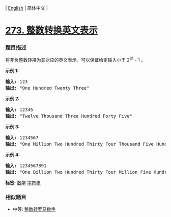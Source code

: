 | [English](README_EN.md) | 简体中文 |

# [273. 整数转换英文表示](https://leetcode-cn.com/problems/integer-to-english-words)
 ### 题目描述
<p>将非负整数转换为其对应的英文表示。可以保证给定输入小于&nbsp;2<sup>31</sup> - 1 。</p>

<p><strong>示例 1:</strong></p>

<pre><strong>输入:</strong> 123
<strong>输出:</strong> &quot;One Hundred Twenty Three&quot;
</pre>

<p><strong>示例 2:</strong></p>

<pre><strong>输入:</strong> 12345
<strong>输出:</strong> &quot;Twelve Thousand Three Hundred Forty Five&quot;</pre>

<p><strong>示例 3:</strong></p>

<pre><strong>输入:</strong> 1234567
<strong>输出:</strong> &quot;One Million Two Hundred Thirty Four Thousand Five Hundred Sixty Seven&quot;</pre>

<p><strong>示例 4:</strong></p>

<pre><strong>输入:</strong> 1234567891
<strong>输出:</strong> &quot;One Billion Two Hundred Thirty Four Million Five Hundred Sixty Seven Thousand Eight Hundred Ninety One&quot;</pre>

**标签:**  [数学](https://leetcode-cn.com/tag/math) [字符串](https://leetcode-cn.com/tag/string) 
 ### 相似题目
- 中等:	[整数转罗马数字](https://leetcode-cn.com/problems/integer-to-roman) 
